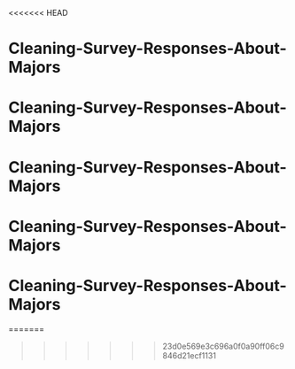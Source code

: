 <<<<<<< HEAD
# Cleaning-Survey-Responses-About-Majors
# Cleaning-Survey-Responses-About-Majors
# Cleaning-Survey-Responses-About-Majors
# Cleaning-Survey-Responses-About-Majors
# Cleaning-Survey-Responses-About-Majors
=======

>>>>>>> 23d0e569e3c696a0f0a90ff06c9846d21ecf1131
